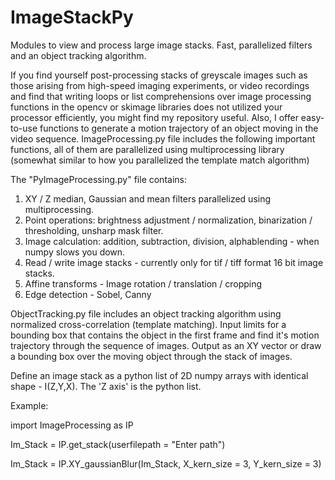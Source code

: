 # ImageStackPy
Modules to view and process large image stacks. Fast, parallelized filters and an object tracking algorithm.

If you find yourself post-processing stacks of greyscale images such as those arising from high-speed imaging experiments, or video recordings and find that writing loops or list comprehensions over image processing functions in the opencv or skimage libraries does not utilized your processor efficiently, you might find my repository useful. Also, I offer easy-to-use functions to generate a motion trajectory of an object moving in the video sequence.
ImageProcessing.py file includes the following important functions, all of them are parallelized using multiprocessing library (somewhat similar to how you parallelized the template match algorithm)
 
The "PyImageProcessing.py" file contains:

1. XY / Z median, Gaussian and mean filters parallelized using multiprocessing.
2. Point operations: brightness adjustment / normalization, binarization / thresholding, unsharp mask filter.
3. Image calculation: addition, subtraction, division, alphablending - when numpy slows you down.
4. Read / write image stacks - currently only for tif / tiff format 16 bit image stacks.
5. Affine transforms - Image rotation / translation / cropping
6. Edge detection - Sobel, Canny

ObjectTracking.py file includes an object tracking algorithm using normalized cross-correlation (template matching). Input limits for a bounding box that contains the object in the first frame and find it's motion trajectory through the sequence of images. Output as an XY vector or draw a bounding box over the moving object through the stack of images.

Define an image stack as a python list of 2D numpy arrays with identical shape - I(Z,Y,X). The 'Z axis' is the python list.

Example:

import ImageProcessing as IP

Im_Stack = IP.get_stack(userfilepath = "Enter path")

Im_Stack = IP.XY_gaussianBlur(Im_Stack, X_kern_size = 3, Y_kern_size = 3)

